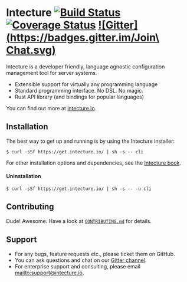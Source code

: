 # Intecture [![Build Status](https://travis-ci.org/intecture/cli.svg?branch=master)](https://travis-ci.org/intecture/cli) [![Coverage Status](https://coveralls.io/repos/github/Intecture/cli/badge.svg?branch=master)](https://coveralls.io/github/Intecture/cli?branch=master) [![Gitter](https://badges.gitter.im/Join\ Chat.svg)](https://gitter.im/intecture/Lobby)

Intecture is a developer friendly, language agnostic configuration management tool for server systems.

* Extensible support for virtually any programming language
* Standard programming interface. No DSL. No magic.
* Rust API library (and bindings for popular languages)

You can find out more at [intecture.io](https://intecture.io).

## Installation

The best way to get up and running is by using the Intecture installer:

```
$ curl -sSf https://get.intecture.io/ | sh -s -- cli
```

For other installation options and dependencies, see the [Intecture book](https://intecture.io/book/rust/ch05-04-01-reference-cli-installation.html).

#### Uninstallation

```
$ curl -sSf https://get.intecture.io/ | sh -s -- -u cli
```

## Contributing

Dude! Awesome. Have a look at [`CONTRIBUTING.md`](CONTRIBUTING.md) for details.

## Support

- For any bugs, feature requests etc., please ticket them on GitHub.
- You can ask questions and chat on our [Gitter channel](https://gitter.im/intecture/Lobby).
- For enterprise support and consulting, please email <mailto:support@intecture.io>.
